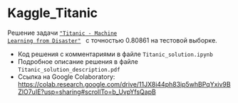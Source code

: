 # Kaggle_Titanic
Решение задачи <code>["Titanic - Machine Learning from Disaster"](https://www.kaggle.com/competitions/titanic)
</code> с точностью 0.80861 на тестовой выборке.  
* Код решения с комментариями в файле `Titanic_solution.ipynb`
* Подробное описание решения в файле `Titanic_solution_description.pdf`
* Ссылка на Google Colaboratory: https://colab.research.google.com/drive/11JX8i44ph83ip5whBPqYxiv9BZlO7uIE?usp=sharing#scrollTo=b_UvpYfsQapB
